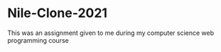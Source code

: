 # Nile-Clone-2021
This was an assignment given to me during my computer science web programming course

